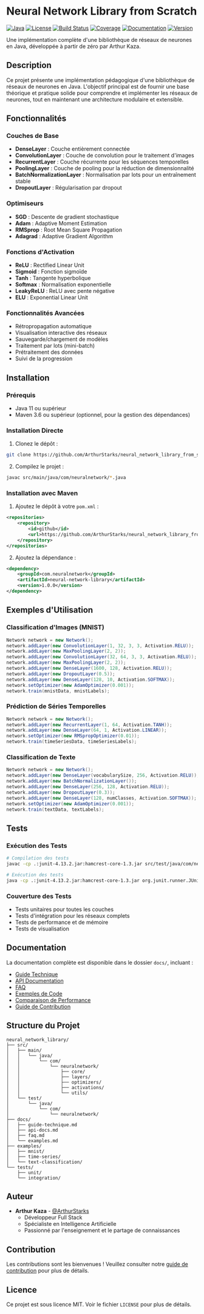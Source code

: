 # Neural Network Library from Scratch

[![Java](https://img.shields.io/badge/Java-11%2B-red.svg)](https://www.oracle.com/java/)
[![License](https://img.shields.io/badge/License-MIT-green.svg)](LICENSE)
[![Build Status](https://img.shields.io/badge/Build-Passing-brightgreen.svg)](https://github.com/ArthurStarks/neural_network_library_from_scratch_by_Arthur_Kaza/actions)
[![Coverage](https://img.shields.io/badge/Coverage-85%25-brightgreen.svg)](https://github.com/ArthurStarks/neural_network_library_from_scratch_by_Arthur_Kaza/actions)
[![Documentation](https://img.shields.io/badge/Documentation-Complete-blue.svg)](docs/)
[![Version](https://img.shields.io/badge/Version-1.0.0-orange.svg)](https://github.com/ArthurStarks/neural_network_library_from_scratch_by_Arthur_Kaza/releases)

Une implémentation complète d'une bibliothèque de réseaux de neurones en Java, développée à partir de zéro par Arthur Kaza.

## Description

Ce projet présente une implémentation pédagogique d'une bibliothèque de réseaux de neurones en Java. L'objectif principal est de fournir une base théorique et pratique solide pour comprendre et implémenter les réseaux de neurones, tout en maintenant une architecture modulaire et extensible.

## Fonctionnalités

### Couches de Base
- **DenseLayer** : Couche entièrement connectée
- **ConvolutionLayer** : Couche de convolution pour le traitement d'images
- **RecurrentLayer** : Couche récurrente pour les séquences temporelles
- **PoolingLayer** : Couche de pooling pour la réduction de dimensionnalité
- **BatchNormalizationLayer** : Normalisation par lots pour un entraînement stable
- **DropoutLayer** : Régularisation par dropout

### Optimiseurs
- **SGD** : Descente de gradient stochastique
- **Adam** : Adaptive Moment Estimation
- **RMSprop** : Root Mean Square Propagation
- **Adagrad** : Adaptive Gradient Algorithm

### Fonctions d'Activation
- **ReLU** : Rectified Linear Unit
- **Sigmoid** : Fonction sigmoïde
- **Tanh** : Tangente hyperbolique
- **Softmax** : Normalisation exponentielle
- **LeakyReLU** : ReLU avec pente négative
- **ELU** : Exponential Linear Unit

### Fonctionnalités Avancées
- Rétropropagation automatique
- Visualisation interactive des réseaux
- Sauvegarde/chargement de modèles
- Traitement par lots (mini-batch)
- Prétraitement des données
- Suivi de la progression

## Installation

### Prérequis
- Java 11 ou supérieur
- Maven 3.6 ou supérieur (optionnel, pour la gestion des dépendances)

### Installation Directe
1. Clonez le dépôt :
```bash
git clone https://github.com/ArthurStarks/neural_network_library_from_scratch_by_Arthur_Kaza.git
```

2. Compilez le projet :
```bash
javac src/main/java/com/neuralnetwork/*.java
```

### Installation avec Maven
1. Ajoutez le dépôt à votre `pom.xml` :
```xml
<repositories>
    <repository>
        <id>github</id>
        <url>https://github.com/ArthurStarks/neural_network_library_from_scratch_by_Arthur_Kaza/raw/master/maven-repo/</url>
    </repository>
</repositories>
```

2. Ajoutez la dépendance :
```xml
<dependency>
    <groupId>com.neuralnetwork</groupId>
    <artifactId>neural-network-library</artifactId>
    <version>1.0.0</version>
</dependency>
```

## Exemples d'Utilisation

### Classification d'Images (MNIST)
```java
Network network = new Network();
network.addLayer(new ConvolutionLayer(1, 32, 3, 3, Activation.RELU));
network.addLayer(new MaxPoolingLayer(2, 2));
network.addLayer(new ConvolutionLayer(32, 64, 3, 3, Activation.RELU));
network.addLayer(new MaxPoolingLayer(2, 2));
network.addLayer(new DenseLayer(1600, 128, Activation.RELU));
network.addLayer(new DropoutLayer(0.5));
network.addLayer(new DenseLayer(128, 10, Activation.SOFTMAX));
network.setOptimizer(new AdamOptimizer(0.001));
network.train(mnistData, mnistLabels);
```

### Prédiction de Séries Temporelles
```java
Network network = new Network();
network.addLayer(new RecurrentLayer(1, 64, Activation.TANH));
network.addLayer(new DenseLayer(64, 1, Activation.LINEAR));
network.setOptimizer(new RMSpropOptimizer(0.01));
network.train(timeSeriesData, timeSeriesLabels);
```

### Classification de Texte
```java
Network network = new Network();
network.addLayer(new DenseLayer(vocabularySize, 256, Activation.RELU));
network.addLayer(new BatchNormalizationLayer());
network.addLayer(new DenseLayer(256, 128, Activation.RELU));
network.addLayer(new DropoutLayer(0.3));
network.addLayer(new DenseLayer(128, numClasses, Activation.SOFTMAX));
network.setOptimizer(new AdamOptimizer(0.001));
network.train(textData, textLabels);
```

## Tests

### Exécution des Tests
```bash
# Compilation des tests
javac -cp .:junit-4.13.2.jar:hamcrest-core-1.3.jar src/test/java/com/neuralnetwork/*.java

# Exécution des tests
java -cp .:junit-4.13.2.jar:hamcrest-core-1.3.jar org.junit.runner.JUnitCore com.neuralnetwork.LayerTest
```

### Couverture des Tests
- Tests unitaires pour toutes les couches
- Tests d'intégration pour les réseaux complets
- Tests de performance et de mémoire
- Tests de visualisation

## Documentation

La documentation complète est disponible dans le dossier `docs/`, incluant :
- [Guide Technique](docs/guide-technique.md)
- [API Documentation](docs/api-docs.md)
- [FAQ](docs/faq.md)
- [Exemples de Code](docs/examples.md)
- [Comparaison de Performance](docs/performance.md)
- [Guide de Contribution](docs/contributing.md)

## Structure du Projet

```
neural_network_library/
├── src/
│   ├── main/
│   │   └── java/
│   │       └── com/
│   │           └── neuralnetwork/
│   │               ├── core/
│   │               ├── layers/
│   │               ├── optimizers/
│   │               ├── activations/
│   │               └── utils/
│   └── test/
│       └── java/
│           └── com/
│               └── neuralnetwork/
├── docs/
│   ├── guide-technique.md
│   ├── api-docs.md
│   ├── faq.md
│   └── examples.md
├── examples/
│   ├── mnist/
│   ├── time-series/
│   └── text-classification/
└── tests/
    ├── unit/
    └── integration/
```

## Auteur

- **Arthur Kaza** - [@ArthurStarks](https://github.com/ArthurStarks)
  - Développeur Full Stack
  - Spécialiste en Intelligence Artificielle
  - Passionné par l'enseignement et le partage de connaissances

## Contribution

Les contributions sont les bienvenues ! Veuillez consulter notre [guide de contribution](docs/contributing.md) pour plus de détails.

## Licence

Ce projet est sous licence MIT. Voir le fichier `LICENSE` pour plus de détails. 